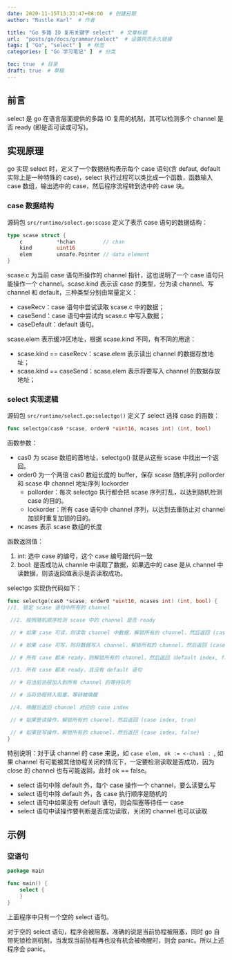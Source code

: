 ```yaml
---
date: 2020-11-15T13:33:47+08:00  # 创建日期
author: "Rustle Karl"  # 作者

title: "Go 多路 IO 复用关键字 select"  # 文章标题
url:  "posts/go/docs/grammar/select"  # 设置网页永久链接
tags: [ "Go", "select" ]  # 标签
categories: [ "Go 学习笔记" ]  # 分类

toc: true  # 目录
draft: true  # 草稿
---
```


## 前言

select 是 go 在语言层面提供的多路 IO 复用的机制，其可以检测多个 channel 是否 ready (即是否可读或可写)。

## 实现原理

go 实现 select 时，定义了一个数据结构表示每个 case 语句(含 defaut, default 实际上是一种特殊的 case)，select 执行过程可以类比成一个函数，函数输入 case 数组，输出选中的 case，然后程序流程转到选中的 case 块。

### case 数据结构

源码包 `src/runtime/select.go:scase` 定义了表示 case 语句的数据结构：

```go
type scase struct {
	c           *hchan         // chan
	kind        uint16
	elem        unsafe.Pointer // data element
}
```

scase.c 为当前 case 语句所操作的 channel 指针，这也说明了一个 case 语句只能操作一个 channel。scase.kind 表示该 case 的类型，分为读 channel、写 channel 和 default，三种类型分别由常量定义：

- caseRecv：case 语句中尝试读取 scase.c 中的数据；
- caseSend：case 语句中尝试向 scase.c 中写入数据；
- caseDefault：default 语句。

scase.elem 表示缓冲区地址，根据 scase.kind 不同，有不同的用途：

- scase.kind == caseRecv：scase.elem 表示读出 channel 的数据存放地址；
- scase.kind == caseSend：scase.elem 表示将要写入 channel 的数据存放地址；

### select 实现逻辑

源码包 `src/runtime/select.go:selectgo()` 定义了 select 选择 case 的函数：

```go
func selectgo(cas0 *scase, order0 *uint16, ncases int) (int, bool)
```

函数参数：

- cas0 为 scase 数组的首地址，selectgo() 就是从这些 scase 中找出一个返回。
- order0 为一个两倍 cas0 数组长度的 buffer，保存 scase 随机序列 pollorder 和 scase 中 channel 地址序列 lockorder
	 - pollorder：每次 selectgo 执行都会把 scase 序列打乱，以达到随机检测 case 的目的。
	 - lockorder：所有 case 语句中 channel 序列，以达到去重防止对 channel 加锁时重复加锁的目的。
- ncases 表示 scase 数组的长度

函数返回值：

1. int: 选中 case 的编号，这个 case 编号跟代码一致
2. bool: 是否成功从 channle 中读取了数据，如果选中的 case 是从 channel 中读数据，则该返回值表示是否读取成功。

selectgo 实现伪代码如下：

```go
func selectgo(cas0 *scase, order0 *uint16, ncases int) (int, bool) {
//1. 锁定 scase 语句中所有的 channel

 //2. 按照随机顺序检测 scase 中的 channel 是否 ready

 // # 如果 case 可读，则读取 channel 中数据，解锁所有的 channel，然后返回 (case index, true)

 // # 如果 case 可写，则将数据写入 channel，解锁所有的 channel，然后返回 (case index, false)

 // # 所有 case 都未 ready，则解锁所有的 channel，然后返回（default index, false）

 //3. 所有 case 都未 ready，且没有 default 语句

 // # 将当前协程加入到所有 channel 的等待队列

 // # 当将协程转入阻塞，等待被唤醒

 //4. 唤醒后返回 channel 对应的 case index

 // # 如果是读操作，解锁所有的 channel，然后返回 (case index, true)

 // # 如果是写操作，解锁所有的 channel，然后返回 (case index, false)
}
```

特别说明：对于读 channel 的 case 来说，如 `case elem, ok := <-chan1 : `, 如果 channel 有可能被其他协程关闭的情况下，一定要检测读取是否成功，因为 close 的 channel 也有可能返回，此时 ok == false。

- select 语句中除 default 外，每个 case 操作一个 channel，要么读要么写
- select 语句中除 default 外，各 case 执行顺序是随机的
- select 语句中如果没有 default 语句，则会阻塞等待任一 case
- select 语句中读操作要判断是否成功读取，关闭的 channel 也可以读取

## 示例

### 空语句

```go
package main

func main() {
    select {
    }
}
```

上面程序中只有一个空的 select 语句。

对于空的 select 语句，程序会被阻塞，准确的说是当前协程被阻塞，同时 go 自带死锁检测机制，当发现当前协程再也没有机会被唤醒时，则会 panic。所以上述程序会 panic。

```go

```
